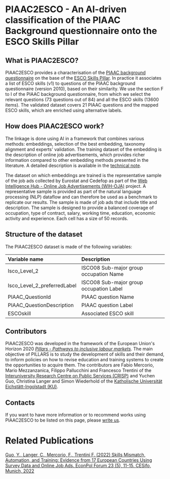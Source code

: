 # PIAAC2ESCO - An AI-driven classification of the PIAAC Background questionnaire onto the ESCO Skills Pillar

## What is PIAAC2ESCO?
PIAAC2ESCO provides a characterisation of the [PIAAC background questionnaire](https://www.oecd-ilibrary.org/sites/53c2f904-en/index.html?itemId=/content/component/53c2f904-en) on the base of the [ESCO Skills Pillar](https://esco.ec.europa.eu/en/escopedia/skills-pillar). In practice it associates a list of ESCO skills (v1) to questions of the PIAAC background questionnaire (version 2010), based on their similarity. We use the section F to I of the PIAAC background questionnaire, from which we select the relevant questions (73 questions out of 84) and all the ESCO skills (13600 items). The validated dataset covers 21 PIAAC questions and the mapped ESCO skills, which are enriched using alternative labels.

## How does PIAAC2ESCO work?
The linkage is done using AI in a framework that combines various methods: embeddings, selection of the best embedding, taxonomy alignment and experts' validation. The training dataset of the embedding is the description of online job advertisements, which provides richer information compared to other embedding methods presented in the literature. A detailed description is available in the [technical note](https://github.com/Crisp-Unimib/PIAAC2ESCO/blob/master/piaac2esco_technicalNote.pdf).

The dataset on which embeddings are trained is the representative sample of the job ads collected by Eurostat and Cedefop as part of the [Web Intelligence Hub - Online Job Advertisements (WIH-OJA)](https://www.cedefop.europa.eu/it/about-cedefop/public-procurement/towards-european-web-intelligence-hub-european-system-collection-and-analysis-online-job) project. A representative sample is provided as part of the natural language processing (NLP) dataflow and can therefore be used as a benchmark to replicate our results. The sample is made of job ads that include title and description. The sample is designed to provide a balanced coverage of occupation, type of contract, salary, working time, education, economic activity and experience. Each cell has a size of 50 records.

## Structure of the dataset 
The  PIAAC2ESCO dataset is made of the following variables:

| Variable name | Description |
|:--|:--|
|Isco_Level_2 | ISCO08 Sub-major group occupation Name |
|Isco_Level_2_preferredLabel| ISCO08 Sub-major group occupation Label|
|PIAAC_QuestionId| PIAAC question Name |
|PIAAC_QuestionDescription| PIAAC question Label |
|ESCOskill| Associated ESCO skill |

## Contributors
PIAAC2ESCO was developed in the framework of the European Union's Horizon 2020 [*Pillars - Pathways to inclusive labour markets*](https://www.h2020-pillars.eu). The main objective of PILLARS is to study the development of skills and their demand, to inform policies on how to revise education and training systems to create the opportunities to acquire them. The contributors are Fabio Mercorio, Mario Mezzanzanica, Filippo Pallucchini and Francesco Trentini of the [Interuniversity Research Centre on Public Services (CRISP)](https://crispresearch.it) and Yuchen Guo, Christina Langer and Simon Wiederhold of the [Katholische Universität Eichstätt-Ingolstadt (KU)](https://www.ku.de).

## Contacts
If you want to have more information or to recommend works using PIAAC2ESCO to be listed on this page, please [write us](mailto:francesco.trentini@unimib.it).

# Related Publications
[Guo, Y., Langer, C., Mercorio, F., Trentini F. (2022) Skills Mismatch, Automation, and Training: Evidence from 17 European Countries Using Survey Data and Online Job Ads. EconPol Forum 23 (5), 11-15. CESifo, Munich, 2022](https://www.cesifo.org/en/publications/2022/article-journal/skills-mismatch-automation-and-training)
